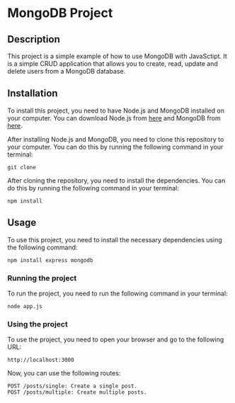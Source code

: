 # MongoDB Project

## Description
This project is a simple example of how to use MongoDB with JavaSctipt. It is a simple CRUD application that allows you to create, read, update and delete users from a MongoDB database.

## Installation
To install this project, you need to have Node.js and MongoDB installed on your computer. You can download Node.js from [here](https://nodejs.org/en/download/) and MongoDB from [here](https://www.mongodb.com/download-center/community).

After installing Node.js and MongoDB, you need to clone this repository to your computer. You can do this by running the following command in your terminal:
```
git clone
```

After cloning the repository, you need to install the dependencies. You can do this by running the following command in your terminal:
```
npm install
```

## Usage
To use this project, you need to install the necessary dependencies using the following command: 
```
npm install express mongodb
```

### Running the project
To run the project, you need to run the following command in your terminal:
```
node app.js
```

### Using the project
To use the project, you need to open your browser and go to the following URL:
```
http://localhost:3000
```

Now, you can use the following routes:
```
POST /posts/single: Create a single post.
POST /posts/multiple: Create multiple posts.
```

